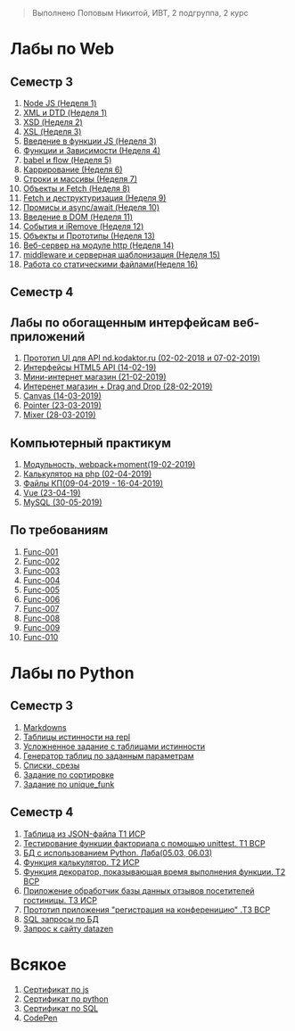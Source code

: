 > Выполнено Поповым Никитой, ИВТ, 2 подгруппа, 2 курс

# Лабы по Web
## Семестр 3
1. [Node JS (Неделя 1)](https://github.com/Zoom124/NikitaPLabs/blob/master/Lab1Node.md)
1. [XML и DTD (Неделя 1)](Lab2XMLandDTD.md)
1. [XSD (Неделя 2)](https://github.com/NikitaPO/NikitaPLabs/blob/master/JS2/Lab2XSD.md)
1. [XSL (Неделя 3)](https://github.com/NikitaPO/NikitaPLabs/blob/master/JS3/XSLresult.md)
1. [Введение в функции JS (Неделя 3)](/JS3/result.md)
1. [Функции и Зависимости (Неделя 4)](/JS4/result.md)
1. [babel и flow (Неделя 5)](/JS5/result.md)
1. [Каррирование (Неделя 6)](/JS6/result.md)
1. [Строки и массивы (Неделя 7)](/JS7/result.md)
1. [Объекты и Fetch (Неделя 8)](JS8.md)
1. [Fetch и деструктуризация (Неделя 9)](/JS9/result.md)
1. [Промисы и async/await (Неделя 10)](/JS10/result.md)
1. [Введение в DOM (Неделя 11)](/JS11/result.md)
1. [Cобытия и iRemove (Неделя 12)](/JS12/result.md)
1. [Объекты и Прототипы (Неделя 13)](/JS13/result.md)
1. [Веб-сервер на модуле http (Неделя 14)](/JS14/result.md)
1. [middleware и серверная шаблонизация (Неделя 15)](/JS15/result.md)
1. [Работа со статическими файлами(Неделя 16)](/JS16/result.md)

## Семестр 4
## Лабы по обогащенным интерфейсам веб-приложений
1. [Прототип UI для API nd.kodaktor.ru (02-02-2018 и 07-02-2019)](/interfaces/lab1/result.md)
1. [Интерфейсы HTML5 API (14-02-19)](/interfaces/140219/result.md)
1. [Мини-интернет магазин (21-02-2019)](/interfaces/lab2/result.md)
1. [Интеренет магазин + Drag and Drop (28-02-2019)](https://kodaktor.ru/custom_2335a)
1. [Canvas (14-03-2019)](https://kodaktor.ru/?!=canvas_660c9)
1. [Pointer (23-03-2019)](/interfaces/210319/result.md)
1. [Mixer (28-03-2019)](/interfaces/280319/result.md)

## Компьютерный практикум
1. [Модульность, webpack+moment(19-02-2019)](/interfaces/lab4/result.md)
1. [Калькулятор на php (02-04-2019)](/interfaces/lab3/result.md)
1. [Файлы КП(09-04-2019 - 16-04-2019)](/interfaces/lab5/result.md)
1. [Vue (23-04-19)](/comp/230419/result.md)
1. [MySQL (30-05-2019)](/comp/300519/result.md)

## По требованиям
1. [Func-001](https://kodaktor.ru/?!=task_func_d653e)
1. [Func-002]()
1. [Func-003]()
1. [Func-004]()
1. [Func-005]()
1. [Func-006]()
1. [Func-007]()
1. [Func-008]()
1. [Func-009]()
1. [Func-010]()

# Лабы по Python
## Семестр 3
1. [Markdowns](https://github.com/Zoom124/NikitaPLabs/blob/master/Markdown.md)
1. [Таблицы истинности на repl](https://repl.it/@NikitaPopov/PythonLab2)
1. [Усложненное задание с таблицами истинности](https://repl.it/@NikitaPopov/PythonLab2Hard)
1. [Генератор таблиц по заданным параметрам](https://repl.it/@NikitaPopov/createTable-1)
1. [Списки, срезы](Lab3Py.md)
1. [Задание по сортировке](https://github.com/Zoom124/PythonLabSort)
1. [Задание по unique_funk](https://repl.it/@NikitaPopov/uniquefunk)

## Семестр 4
1. [Таблица из JSON-файла Т1 ИСР](https://repl.it/@NikitaPopov/JSONFiles)
1. [Teстирование функции факториала с помощью unittest. Т1 ВСР](https://repl.it/@NikitaPopov/Tiema1VSR)
1. [БД с использованием Python. Лаба(05.03, 06.03)](https://github.com/NikitaPO/060519_BDwithPY/blob/master/index.py)
1. [Функция калькулятор. Т2 ИСР](https://github.com/NikitaPO/130319_calculator)
1. [Функция декоратор, показывающая время выполнения функции. Т2 ВСР](https://repl.it/@NikitaPopov/Tiema2VSR)
1. [Приложение обработчик базы данных отзывов посетителей гостиницы. Т3 ИСР](https://github.com/NikitaPO/050519_BDGuestsBook)
1. [Прототип приложения "регистрация на конференицию" .Т3 ВСР](https://github.com/NikitaPO/060519_confRegistrBD/blob/master/index.py)
1. [SQL запросы по БД](/Database/1/SQLRequests.md)
1. [Запрос к сайту datazen](https://github.com/NikitaPO/290519_requests/blob/master/README.md)

# Всякое
1. [Сертификат по js](/images/certJS.jpg)
1. [Сертификат по python](/images/certPython.jpg)
1. [Сертификат по SQL](/images/certSQL.jpg)
1. [CodePen](https://codepen.io/nikitapo/)
